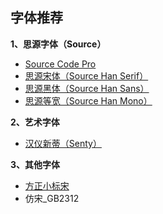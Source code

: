 ## 字体推荐

**1、思源字体（Source）**

* [Source Code Pro](https://github.com/adobe-fonts/source-code-pro)
* [思源宋体（Source Han Serif）](https://github.com/adobe-fonts/source-han-serif)
* [思源黑体（Source Han Sans）](https://github.com/adobe-fonts/source-han-sans)
* [思源等宽（Source Han Mono）](https://github.com/adobe-fonts/source-han-mono)


**2、艺术字体**

* [汉仪新蒂（Senty）](http://sentyfont.com)


**3、其他字体**

* [方正小标宋](https://www.foundertype.com/index.php/FontInfo/index/id/164)
* 仿宋_GB2312

